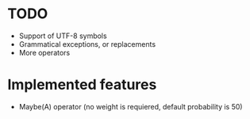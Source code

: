 TODO
====
 * Support of UTF-8 symbols
 * Grammatical exceptions, or replacements
 * More operators

Implemented features
====================
 * Maybe(A) operator (no weight is requiered,
   default probability is 50)
